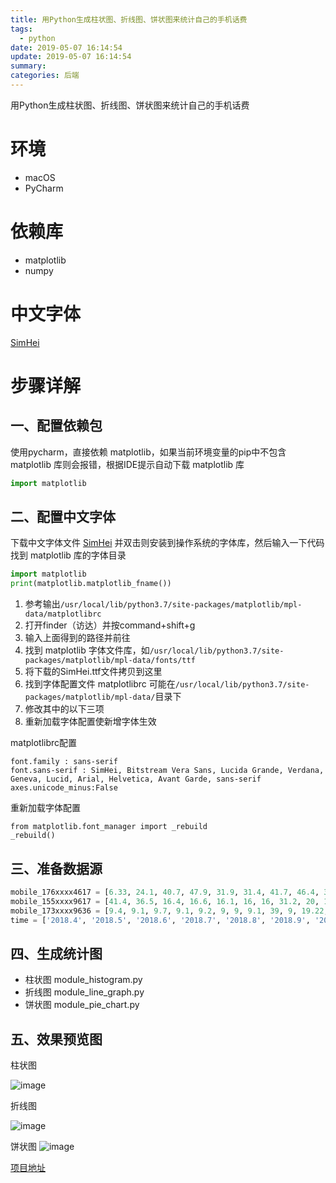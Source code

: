 ```yaml
---
title: 用Python生成柱状图、折线图、饼状图来统计自己的手机话费
tags:
  - python
date: 2019-05-07 16:14:54
update: 2019-05-07 16:14:54
summary:
categories: 后端
---
```


用Python生成柱状图、折线图、饼状图来统计自己的手机话费

<!--more-->

# 环境

- macOS
- PyCharm

# 依赖库

- matplotlib
- numpy

# 中文字体

[SimHei](https://www.fontpalace.com/font-details/SimHei/)

# 步骤详解

## 一、配置依赖包

使用pycharm，直接依赖 matplotlib，如果当前环境变量的pip中不包含 matplotlib 库则会报错，根据IDE提示自动下载 matplotlib 库

```py
import matplotlib
```

## 二、配置中文字体

下载中文字体文件 [SimHei](https://www.fontpalace.com/font-details/SimHei/) 并双击则安装到操作系统的字体库，然后输入一下代码找到 matplotlib 库的字体目录

```py
import matplotlib
print(matplotlib.matplotlib_fname())
```

1. 参考输出`/usr/local/lib/python3.7/site-packages/matplotlib/mpl-data/matplotlibrc`
2. 打开finder（访达）并按command+shift+g
3. 输入上面得到的路径并前往
4. 找到 matplotlib 字体文件库，如`/usr/local/lib/python3.7/site-packages/matplotlib/mpl-data/fonts/ttf`
5. 将下载的SimHei.ttf文件拷贝到这里
6. 找到字体配置文件 matplotlibrc 可能在`/usr/local/lib/python3.7/site-packages/matplotlib/mpl-data/`目录下
7. 修改其中的以下三项
8. 重新加载字体配置使新增字体生效

matplotlibrc配置

```
font.family : sans-serif
font.sans-serif : SimHei, Bitstream Vera Sans, Lucida Grande, Verdana, Geneva, Lucid, Arial, Helvetica, Avant Garde, sans-serif
axes.unicode_minus:False
```

重新加载字体配置

```
from matplotlib.font_manager import _rebuild
_rebuild()
```

## 三、准备数据源

```py
mobile_176xxxx4617 = [6.33, 24.1, 40.7, 47.9, 31.9, 31.4, 41.7, 46.4, 38.9, 39, 48, 47.4]
mobile_155xxxx9617 = [41.4, 36.5, 16.4, 16.6, 16.1, 16, 16, 31.2, 20, 16, 22.1, 16]
mobile_173xxxx9636 = [9.4, 9.1, 9.7, 9.1, 9.2, 9, 9, 9.1, 39, 9, 19.22, 19]
time = ['2018.4', '2018.5', '2018.6', '2018.7', '2018.8', '2018.9', '2018.10', '2018.11', '2018.12', '2019.1', '2019.2', '2019.3']
```

## 四、生成统计图

- 柱状图 module_histogram.py
- 折线图 module_line_graph.py
- 饼状图 module_pie_chart.py

## 五、效果预览图

柱状图

![image](https://user-images.githubusercontent.com/23159565/80947706-4cb2b080-8e23-11ea-9d0e-e2fa99070686.png)

折线图

![image](https://user-images.githubusercontent.com/23159565/80947718-51776480-8e23-11ea-84a5-7963ddc0790a.png)

饼状图
![image](https://user-images.githubusercontent.com/23159565/80947743-59370900-8e23-11ea-945f-f3080adb2eb5.png)

[项目地址](https://github.com/barnett617/python_analysis)
